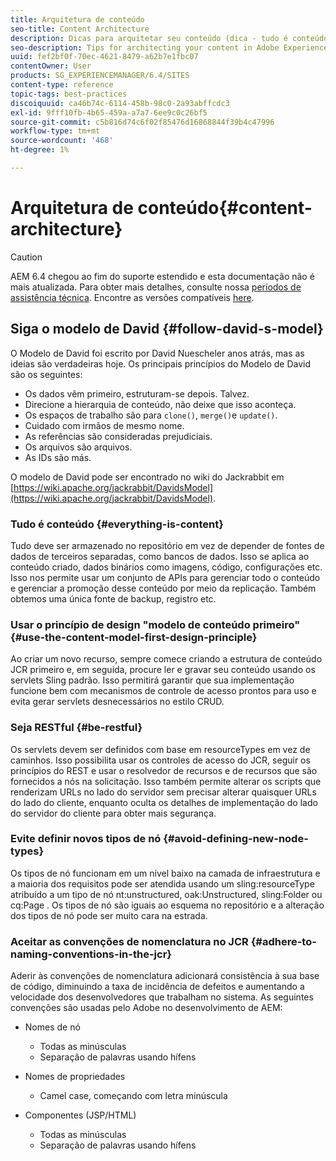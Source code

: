 ```yaml
---
title: Arquitetura de conteúdo
seo-title: Content Architecture
description: Dicas para arquitetar seu conteúdo (dica - tudo é conteúdo)
seo-description: Tips for architecting your content in Adobe Experience Manager (AEM). (hint - everything is content)
uuid: fef2bf0f-70ec-4621-8479-a62b7e1fbc07
contentOwner: User
products: SG_EXPERIENCEMANAGER/6.4/SITES
content-type: reference
topic-tags: best-practices
discoiquuid: ca46b74c-6114-458b-98c0-2a93abffcdc3
exl-id: 9fff10fb-4b65-459a-a7a7-6ee9c0c26bf5
source-git-commit: c5b816d74c6f02f85476d16868844f39b4c47996
workflow-type: tm+mt
source-wordcount: '468'
ht-degree: 1%

---
```


# Arquitetura de conteúdo{#content-architecture}

>[!CAUTION]
>
>AEM 6.4 chegou ao fim do suporte estendido e esta documentação não é mais atualizada. Para obter mais detalhes, consulte nossa [períodos de assistência técnica](https://helpx.adobe.com/br/support/programs/eol-matrix.html). Encontre as versões compatíveis [here](https://experienceleague.adobe.com/docs/).

## Siga o modelo de David {#follow-david-s-model}

O Modelo de David foi escrito por David Nuescheler anos atrás, mas as ideias são verdadeiras hoje. Os principais princípios do Modelo de David são os seguintes:

* Os dados vêm primeiro, estruturam-se depois. Talvez.
* Direcione a hierarquia de conteúdo, não deixe que isso aconteça.
* Os espaços de trabalho são para `clone()`, `merge()`e `update()`.
* Cuidado com irmãos de mesmo nome.
* As referências são consideradas prejudiciais.
* Os arquivos são arquivos.
* As IDs são más.

O modelo de David pode ser encontrado no wiki do Jackrabbit em [https://wiki.apache.org/jackrabbit/DavidsModel](https://wiki.apache.org/jackrabbit/DavidsModel).

### Tudo é conteúdo {#everything-is-content}

Tudo deve ser armazenado no repositório em vez de depender de fontes de dados de terceiros separadas, como bancos de dados. Isso se aplica ao conteúdo criado, dados binários como imagens, código, configurações etc. Isso nos permite usar um conjunto de APIs para gerenciar todo o conteúdo e gerenciar a promoção desse conteúdo por meio da replicação. Também obtemos uma única fonte de backup, registro etc.

### Usar o princípio de design &quot;modelo de conteúdo primeiro&quot; {#use-the-content-model-first-design-principle}

Ao criar um novo recurso, sempre comece criando a estrutura de conteúdo JCR primeiro e, em seguida, procure ler e gravar seu conteúdo usando os servlets Sling padrão. Isso permitirá garantir que sua implementação funcione bem com mecanismos de controle de acesso prontos para uso e evita gerar servlets desnecessários no estilo CRUD.

### Seja RESTful {#be-restful}

Os servlets devem ser definidos com base em resourceTypes em vez de caminhos. Isso possibilita usar os controles de acesso do JCR, seguir os princípios do REST e usar o resolvedor de recursos e de recursos que são fornecidos a nós na solicitação. Isso também permite alterar os scripts que renderizam URLs no lado do servidor sem precisar alterar quaisquer URLs do lado do cliente, enquanto oculta os detalhes de implementação do lado do servidor do cliente para obter mais segurança.

### Evite definir novos tipos de nó {#avoid-defining-new-node-types}

Os tipos de nó funcionam em um nível baixo na camada de infraestrutura e a maioria dos requisitos pode ser atendida usando um sling:resourceType atribuído a um tipo de nó nt:unstructured, oak:Unstructured, sling:Folder ou cq:Page . Os tipos de nó são iguais ao esquema no repositório e a alteração dos tipos de nó pode ser muito cara na estrada.

### Aceitar as convenções de nomenclatura no JCR {#adhere-to-naming-conventions-in-the-jcr}

Aderir às convenções de nomenclatura adicionará consistência à sua base de código, diminuindo a taxa de incidência de defeitos e aumentando a velocidade dos desenvolvedores que trabalham no sistema. As seguintes convenções são usadas pelo Adobe no desenvolvimento de AEM:

* Nomes de nó

   * Todas as minúsculas
   * Separação de palavras usando hífens

* Nomes de propriedades

   * Camel case, começando com letra minúscula

* Componentes (JSP/HTML)

   * Todas as minúsculas
   * Separação de palavras usando hífens
